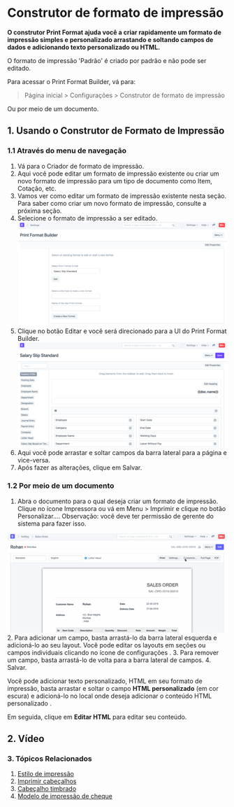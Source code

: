# Construtor de formato de impressão



**O construtor Print Format ajuda você a criar rapidamente um formato de impressão simples e personalizado arrastando e soltando campos de dados e adicionando texto personalizado ou HTML.**


O formato de impressão 'Padrão' é criado por padrão e não pode ser editado.


Para acessar o Print Format Builder, vá para:


> Página inicial > Configurações > Construtor de formato de impressão


Ou por meio de um documento.


## 1. Usando o Construtor de Formato de Impressão


### 1.1 Através do menu de navegação


1. Vá para o Criador de formato de impressão.
2. Aqui você pode editar um formato de impressão existente ou criar um novo formato de impressão para um tipo de documento como Item, Cotação, etc.
3. Vamos ver como editar um formato de impressão existente nesta seção. Para saber como criar um novo formato de impressão, consulte a próxima seção.
4. Selecione o formato de impressão a ser editado.
![Selecionar tipo de documento para edição do formato de impressão](/files/print-format-builder-edit.png)
5. Clique no botão Editar e você será direcionado para a UI do Print Format Builder.
![Tela do construtor de formato de impressão](/files/print-format-builder-screen.png)
6. Aqui você pode arrastar e soltar campos da barra lateral para a página e vice-versa.
7. Após fazer as alterações, clique em Salvar.


### 1.2 Por meio de um documento


1. Abra o documento para o qual deseja criar um formato de impressão. Clique no ícone Impressora ou vá em Menu > Imprimir e clique no botão Personalizar.... Observação: você deve ter permissão de gerente do sistema para fazer isso.


![Enviar e-mail](/files/print-format-builder-1.gif)
2. Para adicionar um campo, basta arrastá-lo da barra lateral esquerda e adicioná-lo ao seu layout. Você pode editar os layouts em seções ou campos individuais clicando no ícone de configurações .
3. Para remover um campo, basta arrastá-lo de volta para a barra lateral de campos.
4. Salvar.


Você pode adicionar texto personalizado, HTML em seu formato de impressão, basta arrastar e soltar o campo **HTML personalizado** (em cor escura) e adicioná-lo no local onde deseja adicionar o conteúdo HTML personalizado .


Em seguida, clique em **Editar HTML** para editar seu conteúdo.


## 2. Vídeo






### 3. Tópicos Relacionados


1. [Estilo de impressão](/docs/pt/setting-up/print/print-style)
2. [Imprimir cabeçalhos](/docs/pt/setting-up/print/print-headings)
3. [Cabeçalho timbrado](/docs/pt/setting-up/print/letter-head)
4. [Modelo de impressão de cheque](/docs/pt/setting-up/print/cheque-print-template)



